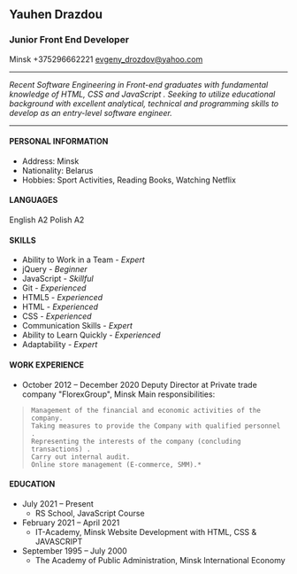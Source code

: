 ## Yauhen Drazdou

 ### Junior Front End Developer

Minsk
+375296662221
evgeny_drozdov@yahoo.com

---
*Recent Software Engineering in Front-end graduates with fundamental knowledge of HTML, CSS and JavaScript . Seeking to utilize educational background with excellent analytical, technical and programming skills to develop as an entry-level software engineer.*

___
 #### PERSONAL INFORMATION
  
 - Address: Minsk
 - Nationality: Belarus
 - Hobbies: Sport Activities, Reading Books, Watching Netflix

#### LANGUAGES
English A2
Polish A2
  
#### SKILLS
 - Ability to Work in a Team - *Expert*
 -  jQuery - *Beginner*
 - JavaScript - *Skillful*
 - Git - *Experienced*
 - HTML5 - *Experienced*
 - HTML - *Experienced*
 - CSS - *Experienced*
 - Communication Skills - *Expert*
 - Ability to Learn Quickly - *Experienced*
 - Adaptability - *Expert*
  

#### WORK EXPERIENCE
  * October 2012 – December 2020
    Deputy Director at Private trade company "FlorexGroup", Minsk
    Main responsibilities:
>     Management of the financial and economic activities of the company.
>     Taking measures to provide the Company with qualified personnel .
>     Representing the interests of the company (concluding transactions) .
>     Carry out internal audit.
>     Online store management (E-commerce, SMM).*


#### EDUCATION
  -  July 2021 – Present
     * RS School, JavaScript Course 
  -  February 2021 – April 2021
     * IT-Academy, Minsk Website Development with HTML, CSS & JAVASCRIPT
  -  September 1995 – July 2000
     * The Academy of Public Administration, Minsk International Economy